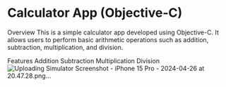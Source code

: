 # Calculator App (Objective-C)
Overview
This is a simple calculator app developed using Objective-C. It allows users to perform basic arithmetic operations such as addition, subtraction, multiplication, and division.

Features
Addition
Subtraction
Multiplication
Division
![Uploading Simulator Screenshot - iPhone 15 Pro - 2024-04-26 at 20.47.28.png…]()
